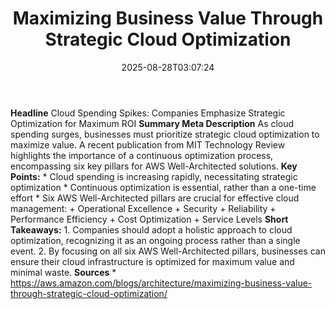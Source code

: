﻿---
title: "Maximizing Business Value Through Strategic Cloud Optimization"
date: "2025-08-28T03:07:24"
category: "Markets"
summary: ""
slug: "maximizing business value through strategic cloud optimizati"
source_urls:
  - "https://aws.amazon.com/blogs/architecture/maximizing-business-value-through-strategic-cloud-optimization/"
seo:
  title: "Maximizing Business Value Through Strategic Cloud Optimization | Hash n Hedge"
  description: ""
  keywords: ["news", "markets", "brief"]
---
**Headline** Cloud Spending Spikes: Companies Emphasize Strategic Optimization for Maximum ROI  **Summary Meta Description** As cloud spending surges, businesses must prioritize strategic cloud optimization to maximize value. A recent publication from MIT Technology Review highlights the importance of a continuous optimization process, encompassing six key pillars for AWS Well-Architected solutions.  **Key Points:**  * Cloud spending is increasing rapidly, necessitating strategic optimization * Continuous optimization is essential, rather than a one-time effort * Six AWS Well-Architected pillars are crucial for effective cloud management: 	+ Operational Excellence 	+ Security 	+ Reliability 	+ Performance Efficiency 	+ Cost Optimization 	+ Service Levels  **Short Takeaways:**  1. Companies should adopt a holistic approach to cloud optimization, recognizing it as an ongoing process rather than a single event. 2. By focusing on all six AWS Well-Architected pillars, businesses can ensure their cloud infrastructure is optimized for maximum value and minimal waste.  **Sources** * https://aws.amazon.com/blogs/architecture/maximizing-business-value-through-strategic-cloud-optimization/ 

